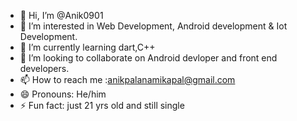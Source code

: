 - 👋 Hi, I’m @Anik0901
- 👀 I’m interested in Web Development, Android development & Iot Development.
- 🌱 I’m currently learning dart,C++
- 💞️ I’m looking to collaborate on Android devloper and front end developers.
- 📫 How to reach me :anikpalanamikapal@gmail.com
- 😄 Pronouns: He/him
- ⚡ Fun fact: just 21 yrs old and still single

<!---
Anik0901/Anik0901 is a ✨ special ✨ repository because its `README.md` (this file) appears on your GitHub profile.
You can click the Preview link to take a look at your changes.
--->
